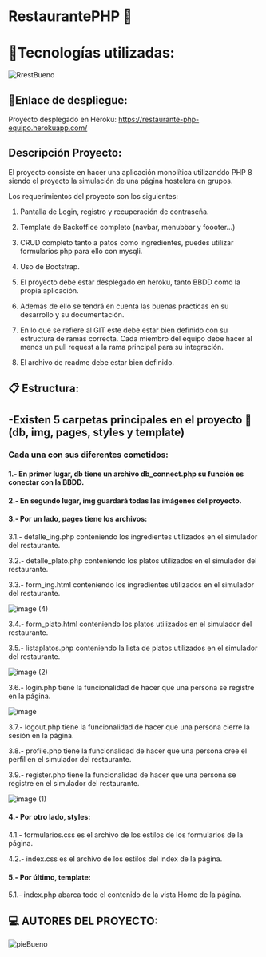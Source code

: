 # RestaurantePHP :convenience_store:
# :satellite:Tecnologías utilizadas: 

![RrestBueno](https://user-images.githubusercontent.com/90700748/145104273-d7125c00-6b7f-46b5-aff7-d4ea2aea7d82.jpg)

## :rocket:Enlace de despliegue:
Proyecto desplegado en Heroku: https://restaurante-php-equipo.herokuapp.com/
## Descripción Proyecto:
El proyecto consiste en hacer una aplicación monolítica utilizanddo PHP 8 siendo el proyecto la simulación de una página hostelera en grupos. 

Los requerimientos del proyecto son los siguientes:

1.   Pantalla de Login, registro y
     recuperación de contraseña.


2.   Template de Backoffice completo
    (navbar, menubbar y foooter…)


3.  CRUD completo tanto a patos como
    ingredientes, puedes utilizar formularios php para ello con mysqli.


4.  Uso de Bootstrap.


5.  El proyecto debe estar
    desplegado en heroku, tanto BBDD como la propia aplicación.


6.  Además de ello se tendrá en
    cuenta las buenas practicas en su desarrollo y su documentación.


7.  En lo que se refiere al GIT este debe estar bien definido con su estructura de ramas correcta. Cada miembro del
    equipo debe hacer al menos un pull request a la rama principal para su integración. 


8.  El archivo de readme debe
    estar bien definido.


##  :clipboard: Estructura: 
## -Existen 5 carpetas principales en el proyecto :open_file_folder:(db, img, pages, styles y template)
### Cada una con sus diferentes cometidos: 
#### 1.- En primer lugar, db tiene un archivo db_connect.php su función es conectar con la BBDD.

#### 2.- En segundo lugar, img guardará todas las imágenes del proyecto.

#### 3.- Por un lado, pages tiene los archivos: 
3.1.- detalle_ing.php conteniendo los ingredientes utilizados en el simulador del restaurante.
    
3.2.- detalle_plato.php conteniendo los platos utilizados en el simulador del restaurante.

3.3.- form_ing.html conteniendo los ingredientes utilizados en el simulador del restaurante.

![image (4)](https://user-images.githubusercontent.com/90700748/145089599-50e7a1e1-461f-4199-94c6-aae086b8ebe9.png)

3.4.- form_plato.html conteniendo los platos utilizados en el simulador del restaurante.

3.5.- listaplatos.php conteniendo la lista de platos utilizados en el simulador del restaurante.
    
![image (2)](https://user-images.githubusercontent.com/90700748/145088673-edd77a01-600b-448c-9112-26a6bd0691c8.png)


3.6.- login.php tiene la funcionalidad de hacer que una persona se registre en la página.

![image](https://user-images.githubusercontent.com/90700748/145089711-4025527e-9d0a-46f1-a523-7529981edb75.png)

3.7.- logout.php tiene la funcionalidad de hacer que una persona cierre la sesión en la página.

3.8.- profile.php tiene la funcionalidad de hacer que una persona cree el perfil en el simulador del restaurante.

3.9.- register.php tiene la funcionalidad de hacer que una persona se registre en el simulador del restaurante.

![image (1)](https://user-images.githubusercontent.com/90700748/145089768-325b3f6a-3903-4c25-9337-69c10a948cce.png)

#### 4.- Por otro lado, styles: 
4.1.- formularios.css es el archivo de los estilos de los formularios de la página.
     
4.2.- index.css es el archivo de los estilos del index de la página.

#### 5.- Por último, template: 
5.1.- index.php abarca todo el contenido de la vista Home de la página.
     
## :computer: AUTORES DEL PROYECTO:                                               
![pieBueno](https://user-images.githubusercontent.com/90700748/145102005-c3520d50-712f-42a8-82a8-b58572252fed.jpg)

